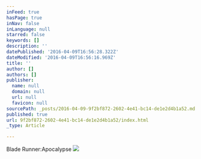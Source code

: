 ```yaml
---
inFeed: true
hasPage: true
inNav: false
inLanguage: null
starred: false
keywords: []
description: ''
datePublished: '2016-04-09T16:56:28.322Z'
dateModified: '2016-04-09T16:56:16.969Z'
title: ''
author: []
authors: []
publisher:
  name: null
  domain: null
  url: null
  favicon: null
sourcePath: _posts/2016-04-09-9f2bf872-2602-4e41-bc14-de1e2d4b1a52.md
published: true
url: 9f2bf872-2602-4e41-bc14-de1e2d4b1a52/index.html
_type: Article

---
```

Blade Runner:Apocalypse
![](https://the-grid-user-content.s3-us-west-2.amazonaws.com/f78e9b81-c8ac-4aca-9237-f7ba28ef0632.jpg)